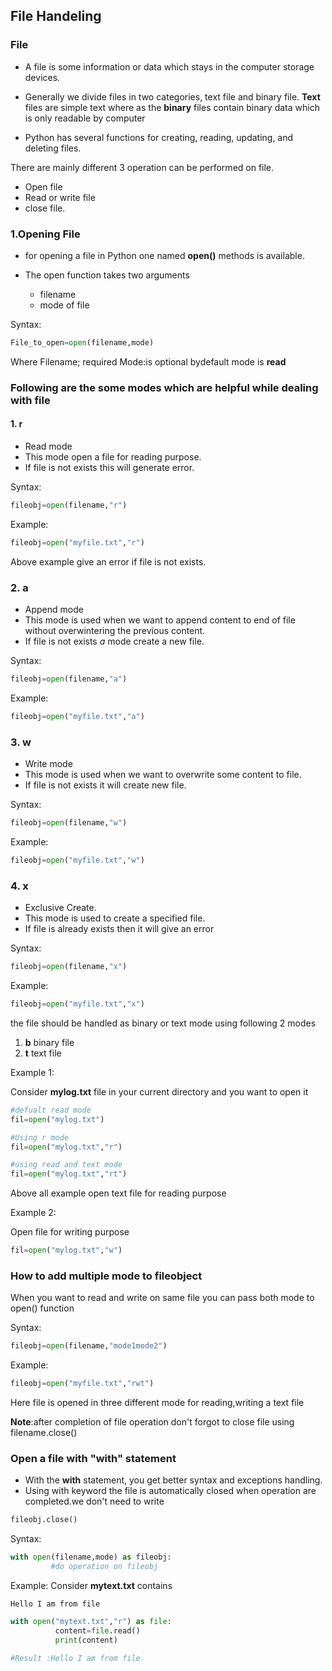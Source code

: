 ## File Handeling
### File
- A file is some information or data which stays in the computer storage devices.
- Generally we divide files in two categories, text file and binary file. 
**Text** files are simple text where as the **binary** files contain binary data which is only readable by computer

- Python has several functions for creating, reading, updating, and deleting files.

There are mainly different 3 operation can be performed on file.
 - Open file
 - Read or write file
 - close file.

### 1.Opening File
- for opening a file in Python one named **open()** methods is available.

- The open function takes two arguments
  - filename
  - mode of file


Syntax:
```python
File_to_open=open(filename,mode)
```
Where 
Filename; required
Mode:is optional bydefault mode is **read**

### Following are the some modes which are helpful while dealing with file

#### 1. r 
- Read mode
- This mode open a file for reading purpose.
- If file is not exists this will generate error.

Syntax:
```python
fileobj=open(filename,"r")
```
Example:
```python
fileobj=open("myfile.txt","r")
```
Above example give an error if file is not exists.


### 2. a 
- Append mode
- This mode is used when we want to append content to end of file without overwintering the previous content.
- If file is not exists *a* mode create a new file.

Syntax:
```python
fileobj=open(filename,"a")
```
Example:
```python
fileobj=open("myfile.txt","a")
```

### 3. w
- Write mode 
- This mode is used when we want to overwrite some content to file.
- If file is not exists it will create new file.

Syntax:
```python
fileobj=open(filename,"w")
```

Example:
```python
fileobj=open("myfile.txt","w")
```

### 4. x 
- Exclusive Create.
- This mode is used to create a specified file.
- If file is already exists then it will give an error

Syntax:
```python
fileobj=open(filename,"x")
```

Example:
```python
fileobj=open("myfile.txt","x")
```

the file should be handled as binary or text mode using following 2 modes

1. **b** binary file
2. **t** text file


Example 1:

Consider **mylog.txt** file in your current directory and you want to open it
```python
#defualt read mode
fil=open("mylog.txt")

#Using r mode
fil=open("mylog.txt","r")

#using read and text mode
fil=open("mylog.txt","rt")
```

Above all example open text file for reading purpose


Example 2:

Open file for writing purpose
```python
fil=open("mylog.txt","w")
```

### How to add multiple mode to fileobject

When you want to read and write on same file you can pass both mode to open() function

Syntax:
```python
fileobj=open(filename,"mode1mode2")
```
Example:
```python
fileobj=open("myfile.txt","rwt")
```
Here file is opened in three different mode for reading,writing a text file

**Note**:after completion of file operation don't forgot to close file using 
filename.close()

### Open a file with "with" statement

- With the **with** statement, you get better syntax and exceptions handling.
- Using with keyword the file is automatically closed when operation are completed.we don't need to write 
```python
fileobj.close()
```
Syntax:
```python
with open(filename,mode) as fileobj:
         #do operation on fileobj
```

Example:
Consider **mytext.txt** contains
```
Hello I am from file
```
```python
with open("mytext.txt","r") as file:
          content=file.read()
          print(content)

#Result :Hello I am from file
```
